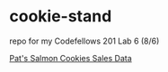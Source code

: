# cookie-stand
repo for my Codefellows 201 Lab 6 (8/6)

[Pat's Salmon Cookies Sales Data](https://micgreene.github.io/cookie-stand/sales.html)
